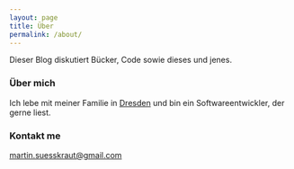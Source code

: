 ```yaml
---
layout: page
title: Über
permalink: /about/
---
```


Dieser Blog diskutiert Bücker, Code sowie dieses und jenes.

### Über mich

Ich lebe mit meiner Familie in [Dresden](http://dresden.de/) und bin ein Softwareentwickler, der gerne liest. 

### Kontakt me

[martin.suesskraut@gmail.com](mailto:martin.suesskraut@gmail.com)